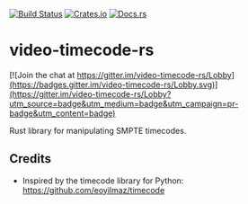 [![Build Status](https://travis-ci.org/bkhl/video-timecode-rs.svg?branch=master)](https://travis-ci.org/bkhl/video-timecode-rs)
[![Crates.io](https://img.shields.io/crates/v/video-timecode.svg)](https://crates.io/crates/video-timecode)
[![Docs.rs](https://img.shields.io/badge/docs.rs--blue.svg)](https://docs.rs/video-timecode/)

# video-timecode-rs

[![Join the chat at https://gitter.im/video-timecode-rs/Lobby](https://badges.gitter.im/video-timecode-rs/Lobby.svg)](https://gitter.im/video-timecode-rs/Lobby?utm_source=badge&utm_medium=badge&utm_campaign=pr-badge&utm_content=badge)

Rust library for manipulating SMPTE timecodes.

## Credits

* Inspired by the timecode library for Python: https://github.com/eoyilmaz/timecode
